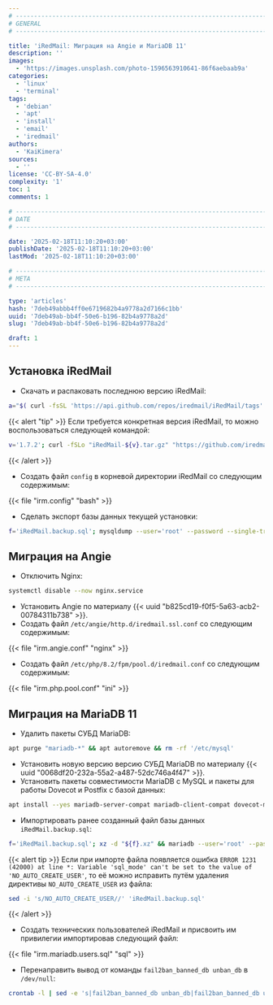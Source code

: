 ```yaml
---
# -------------------------------------------------------------------------------------------------------------------- #
# GENERAL
# -------------------------------------------------------------------------------------------------------------------- #

title: 'iRedMail: Миграция на Angie и MariaDB 11'
description: ''
images:
  - 'https://images.unsplash.com/photo-1596563910641-86f6aebaab9a'
categories:
  - 'linux'
  - 'terminal'
tags:
  - 'debian'
  - 'apt'
  - 'install'
  - 'email'
  - 'iredmail'
authors:
  - 'KaiKimera'
sources:
  - ''
license: 'CC-BY-SA-4.0'
complexity: '1'
toc: 1
comments: 1

# -------------------------------------------------------------------------------------------------------------------- #
# DATE
# -------------------------------------------------------------------------------------------------------------------- #

date: '2025-02-18T11:10:20+03:00'
publishDate: '2025-02-18T11:10:20+03:00'
lastMod: '2025-02-18T11:10:20+03:00'

# -------------------------------------------------------------------------------------------------------------------- #
# META
# -------------------------------------------------------------------------------------------------------------------- #

type: 'articles'
hash: '7deb49abbb4ff0e6719682b4a9778a2d7166c1bb'
uuid: '7deb49ab-bb4f-50e6-b196-82b4a9778a2d'
slug: '7deb49ab-bb4f-50e6-b196-82b4a9778a2d'

draft: 1
---
```




<!--more-->

## Установка iRedMail

- Скачать и распаковать последнюю версию iRedMail:

```bash
a="$( curl -fsSL 'https://api.github.com/repos/iredmail/iRedMail/tags' )"; l="$( echo "${a}" | grep '"tarball_url":' | head -n 1 | cut -d '"' -f 4 )"; c="$( echo "${a}" | grep '"sha":' | head -n 1 | cut -d '"' -f 4 | head -c 7 )"; curl -fSLOJ "${l}" && tar -xzf ./*"${c}.tar.gz" && cd ./*"${c}" || exit
```

{{< alert "tip" >}}
Если требуется конкретная версия iRedMail, то можно воспользоваться следующей командой:

```bash
v='1.7.2'; curl -fSLo "iRedMail-${v}.tar.gz" "https://github.com/iredmail/iRedMail/archive/refs/tags/${v}.tar.gz" && tar -xzf "iRedMail-${v}.tar.gz" && cd "iRedMail-${v}" || exit
```
{{< /alert >}}

- Создать файл `config` в корневой директории iRedMail со следующим содержимым:

{{< file "irm.config" "bash" >}}

- Сделать экспорт базы данных текущей установки:

```bash
f='iRedMail.backup.sql'; mysqldump --user='root' --password --single-transaction --databases 'amavisd' 'fail2ban' 'iredadmin' 'iredapd' 'roundcubemail' 'vmail' --result-file="${f}" && xz "${f}" && rm -f "${f}"
```

## Миграция на Angie

- Отключить Nginx:

```bash
systemctl disable --now nginx.service
```

- Установить Angie по материалу {{< uuid "b825cd19-f0f5-5a63-acb2-00784311b738" >}}.
- Создать файл `/etc/angie/http.d/iredmail.ssl.conf` со следующим содержимым:

{{< file "irm.angie.conf" "nginx" >}}

- Создать файл `/etc/php/8.2/fpm/pool.d/iredmail.conf` со следующим содержимым:

{{< file "irm.php.pool.conf" "ini" >}}

## Миграция на MariaDB 11

- Удалить пакеты СУБД MariaDB:

```bash
apt purge "mariadb-*" && apt autoremove && rm -rf '/etc/mysql'
```

- Установить новую версию версию СУБД MariaDB по материалу {{< uuid "0068df20-232a-55a2-a487-52dc746a4f47" >}}.
- Установить пакеты совместимости MariaDB с MySQL и пакеты для работы Dovecot и Postfix с базой данных:

```bash
apt install --yes mariadb-server-compat mariadb-client-compat dovecot-mysql postfix-mysql libdbd-mysql-perl && systemctl restart dovecot.service postfix.service postfix@-.service
```

- Импортировать ранее созданный файл базы данных `iRedMail.backup.sql`:

```bash
f='iRedMail.backup.sql'; xz -d "${f}.xz" && mariadb --user='root' --password < "${f}"
```

{{< alert tip >}}
Если при импорте файла появляется ошибка `ERROR 1231 (42000) at line *: Variable 'sql_mode' can't be set to the value of 'NO_AUTO_CREATE_USER'`, то её можно исправить путём удаления директивы `NO_AUTO_CREATE_USER` из файла:

```bash
sed -i 's/NO_AUTO_CREATE_USER//' 'iRedMail.backup.sql'
```
{{< /alert >}}

- Создать технических пользователей iRedMail и присвоить им привилегии импортировав следующий файл:

{{< file "irm.mariadb.users.sql" "sql" >}}

- Перенаправить вывод от команды `fail2ban_banned_db unban_db` в `/dev/null`:

```bash
crontab -l | sed -e 's|fail2ban_banned_db unban_db|fail2ban_banned_db unban_db >/dev/null|g' | crontab -
```

